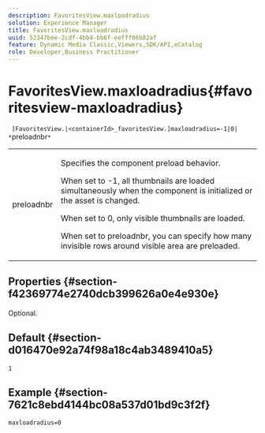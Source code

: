 ```yaml
---
description: FavoritesView.maxloadradius
solution: Experience Manager
title: FavoritesView.maxloadradius
uuid: 52347bee-2cdf-4bb4-bb6f-eefff06b82af
feature: Dynamic Media Classic,Viewers,SDK/API,eCatalog
role: Developer,Business Practitioner
---
```


# FavoritesView.maxloadradius{#favoritesview-maxloadradius}

` [FavoritesView.|<containerId>_favoritesView.]maxloadradius=-1|0| *`preloadnbr`*`

<table id="table_2B109D2F91E64B5382B31921C3780FA5"> 
 <tbody> 
  <tr> 
   <td colname="col1"> <p><span class="codeph"><span class="varname"> preloadnbr</span></span> </p> </td> 
   <td colname="col2"> <p> Specifies the component preload behavior. </p> <p>When set to <span class="codeph"> -1</span>, all thumbnails are loaded simultaneously when the component is initialized or the asset is changed. </p> <p>When set to <span class="codeph"> 0</span>, only visible thumbnails are loaded. </p> <p> When set to <span class="codeph"><span class="varname"> preloadnbr</span></span>, you can specify how many invisible rows around visible area are preloaded. </p> </td> 
  </tr> 
 </tbody> 
</table>

## Properties {#section-f42369774e2740dcb399626a0e4e930e}

Optional.

## Default {#section-d016470e92a74f98a18c4ab3489410a5}

`1`

## Example {#section-7621c8ebd4144bc08a537d01bd9c3f2f}

`maxloadradius=0` 
